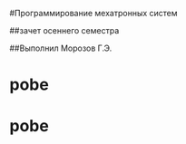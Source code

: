#Программирование мехатронных систем

##зачет осеннего семестра

##Выполнил Морозов Г.Э.
# pobe
# pobe
